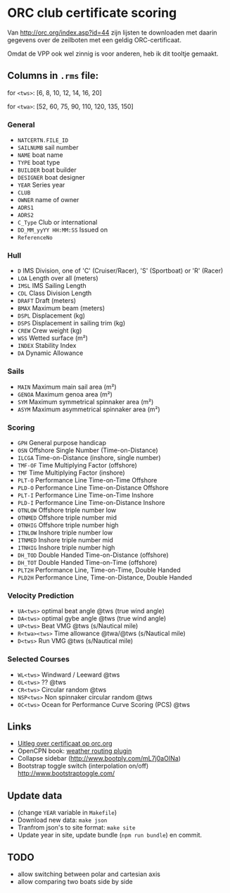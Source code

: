 # ORC club certificate scoring

Van http://orc.org/index.asp?id=44 zijn lijsten te downloaden met daarin gegevens over de zeilboten met een geldig ORC-certificaat.

Omdat de VPP ook wel zinnig is voor anderen, heb ik dit tooltje gemaakt.


## Columns in `.rms` file:

for `<tws>`:  [6, 8, 10, 12, 14, 16, 20]

for `<twa>`:  [52, 60, 75, 90, 110, 120, 135, 150]

### General
 - `NATCERTN.FILE_ID`
 - `SAILNUMB` sail number
 - `NAME` boat name
 - `TYPE` boat type
 - `BUILDER` boat builder
 - `DESIGNER` boat designer
 - `YEAR` Series year
 - `CLUB`
 - `OWNER` name of owner
 - `ADRS1`
 - `ADRS2`
 - `C_Type` Club or international
 - `DD_MM_yyYY HH:MM:SS` Issued on
 - `ReferenceNo`

### Hull
 - `D` IMS Division, one of 'C' (Cruiser/Racer), 'S' (Sportboat) or 'R' (Racer)
 - `LOA` Length over all (meters)
 - `IMSL` IMS Sailing Length
 - `CDL` Class Division Length
 - `DRAFT` Draft (meters)
 - `BMAX` Maximum beam (meters)
 - `DSPL` Displacement (kg)
 - `DSPS` Displacement in sailing trim (kg)
 - `CREW` Crew weight (kg)
 - `WSS` Wetted surface (m²)
 - `INDEX` Stability Index
 - `DA` Dynamic Allowance

### Sails
 - `MAIN` Maximum main sail area (m²)
 - `GENOA` Maximum genoa area (m²)
 - `SYM` Maximum symmetrical spinnaker area (m²)
 - `ASYM` Maximum asymmetrical spinnaker area (m²)

### Scoring
 - `GPH` General purpose handicap
 - `OSN` Offshore Single Number (Time-on-Distance)
 - `ILCGA` Time-on-Distance (inshore, single number)
 - `TMF-OF` Time Multiplying Factor (offshore)
 - `TMF` Time Multiplying Factor (inshore)
 - `PLT-O` Performance Line Time-on-Time Offshore
 - `PLD-O` Performance Line Time-on-Distance Offshore
 - `PLT-I` Performance Line Time-on-Time Inshore
 - `PLD-I` Performance Line Time-on-Distance Inshore
 - `OTNLOW` Offshore triple number low
 - `OTNMED` Offshore triple number mid
 - `OTNHIG` Offshore triple number high
 - `ITNLOW` Inshore triple number low
 - `ITNMED` Inshore triple number mid
 - `ITNHIG` Inshore triple number high
 - `DH_TOD` Double Handed Time-on-Distance (offshore)
 - `DH_TOT` Double Handed Time-on-Time (offshore)
 - `PLT2H` Performance Line, Time-on-Time, Double Handed
 - `PLD2H` Performance Line, Time-on-Distance, Double Handed

### Velocity Prediction
 - `UA<tws>` optimal beat angle @tws (true wind angle)
 - `DA<tws>` optimal gybe angle @tws (true wind angle)
 - `UP<tws>` Beat VMG @tws (s/Nautical mile)
 - `R<twa><tws>` Time allowance @twa/@tws (s/Nautical mile)
 - `D<tws>` Run VMG @tws (s/Nautical mile)

### Selected Courses
 - `WL<tws>` Windward / Leeward @tws
 - `OL<tws>` ?? @tws
 - `CR<tws>` Circular random @tws
 - `NSP<tws>` Non spinnaker circular random @tws
 - `OC<tws>` Ocean for Performance Curve Scoring (PCS) @tws

## Links
 - [Uitleg over certificaat op orc.org](http://orc.org/index.asp?id=23)
 - OpenCPN book: [weather routing plugin](http://opencpn.org/ocpn/book/export/html/267)
 - Collapse sidebar (http://www.bootply.com/mL7j0aOINa)
 - Bootstrap toggle switch (interpolation on/off) http://www.bootstraptoggle.com/

## Update data

- (change `YEAR` variable in `Makefile`)
- Download new data: `make json`
- Tranfrom json's to site format: `make site`
- Update year in site, update bundle (`npm run bundle`) en commit.

## TODO

 - allow switching between polar and cartesian axis
 - allow comparing two boats side by side
